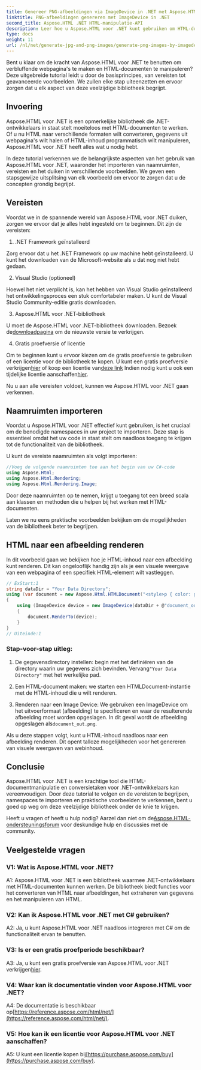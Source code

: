 ```yaml
---
title: Genereer PNG-afbeeldingen via ImageDevice in .NET met Aspose.HTML
linktitle: PNG-afbeeldingen genereren met ImageDevice in .NET
second_title: Aspose.HTML .NET HTML-manipulatie-API
description: Leer hoe u Aspose.HTML voor .NET kunt gebruiken om HTML-documenten te bewerken, HTML naar afbeeldingen te converteren en meer. Stapsgewijze tutorial met veelgestelde vragen.
type: docs
weight: 11
url: /nl/net/generate-jpg-and-png-images/generate-png-images-by-imagedevice/
---
```


Bent u klaar om de kracht van Aspose.HTML voor .NET te benutten om verbluffende webpagina's te maken en HTML-documenten te manipuleren? Deze uitgebreide tutorial leidt u door de basisprincipes, van vereisten tot geavanceerde voorbeelden. We zullen elke stap uiteenzetten en ervoor zorgen dat u elk aspect van deze veelzijdige bibliotheek begrijpt.

## Invoering

Aspose.HTML voor .NET is een opmerkelijke bibliotheek die .NET-ontwikkelaars in staat stelt moeiteloos met HTML-documenten te werken. Of u nu HTML naar verschillende formaten wilt converteren, gegevens uit webpagina's wilt halen of HTML-inhoud programmatisch wilt manipuleren, Aspose.HTML voor .NET heeft alles wat u nodig hebt.

In deze tutorial verkennen we de belangrijkste aspecten van het gebruik van Aspose.HTML voor .NET, waaronder het importeren van naamruimten, vereisten en het duiken in verschillende voorbeelden. We geven een stapsgewijze uitsplitsing van elk voorbeeld om ervoor te zorgen dat u de concepten grondig begrijpt.

## Vereisten

Voordat we in de spannende wereld van Aspose.HTML voor .NET duiken, zorgen we ervoor dat je alles hebt ingesteld om te beginnen. Dit zijn de vereisten:

1. .NET Framework geïnstalleerd

Zorg ervoor dat u het .NET Framework op uw machine hebt geïnstalleerd. U kunt het downloaden van de Microsoft-website als u dat nog niet hebt gedaan.

2. Visual Studio (optioneel)

Hoewel het niet verplicht is, kan het hebben van Visual Studio geïnstalleerd het ontwikkelingsproces een stuk comfortabeler maken. U kunt de Visual Studio Community-editie gratis downloaden.

3. Aspose.HTML voor .NET-bibliotheek

 U moet de Aspose.HTML voor .NET-bibliotheek downloaden. Bezoek de[downloadpagina](https://releases.aspose.com/html/net/) om de nieuwste versie te verkrijgen.

4. Gratis proefversie of licentie

 Om te beginnen kunt u ervoor kiezen om de gratis proefversie te gebruiken of een licentie voor de bibliotheek te kopen. U kunt een gratis proefversie verkrijgen[hier](https://releases.aspose.com/) of koop een licentie van[deze link](https://purchase.aspose.com/buy) Indien nodig kunt u ook een tijdelijke licentie aanschaffen[hier](https://purchase.aspose.com/temporary-license/).

Nu u aan alle vereisten voldoet, kunnen we Aspose.HTML voor .NET gaan verkennen.

## Naamruimten importeren

Voordat u Aspose.HTML voor .NET effectief kunt gebruiken, is het cruciaal om de benodigde namespaces in uw project te importeren. Deze stap is essentieel omdat het uw code in staat stelt om naadloos toegang te krijgen tot de functionaliteit van de bibliotheek.

U kunt de vereiste naamruimten als volgt importeren:

```csharp
//Voeg de volgende naamruimten toe aan het begin van uw C#-code
using Aspose.Html;
using Aspose.Html.Rendering;
using Aspose.Html.Rendering.Image;
```

Door deze naamruimten op te nemen, krijgt u toegang tot een breed scala aan klassen en methoden die u helpen bij het werken met HTML-documenten.

Laten we nu eens praktische voorbeelden bekijken om de mogelijkheden van de bibliotheek beter te begrijpen.

## HTML naar een afbeelding renderen

In dit voorbeeld gaan we bekijken hoe je HTML-inhoud naar een afbeelding kunt renderen. Dit kan ongelooflijk handig zijn als je een visuele weergave van een webpagina of een specifiek HTML-element wilt vastleggen.

```csharp
// ExStart:1
string dataDir = "Your Data Directory";
using (var document = new Aspose.Html.HTMLDocument("<style>p { color: green; }</style><p>my first paragraph</p>", @"c:\work\"))
{
    using (ImageDevice device = new ImageDevice(dataDir + @"document_out.png"))
    {
        document.RenderTo(device);
    }
}
// Uiteinde:1
```

### Stap-voor-stap uitleg:

1.  De gegevensdirectory instellen: begin met het definiëren van de directory waarin uw gegevens zich bevinden. Vervang`"Your Data Directory"` met het werkelijke pad.

2. Een HTML-document maken: we starten een HTMLDocument-instantie met de HTML-inhoud die u wilt renderen.

3.  Renderen naar een Image Device: We gebruiken een ImageDevice om het uitvoerformaat (afbeelding) te specificeren en waar de resulterende afbeelding moet worden opgeslagen. In dit geval wordt de afbeelding opgeslagen als`document_out.png`.

Als u deze stappen volgt, kunt u HTML-inhoud naadloos naar een afbeelding renderen. Dit opent talloze mogelijkheden voor het genereren van visuele weergaven van webinhoud.

## Conclusie

Aspose.HTML voor .NET is een krachtige tool die HTML-documentmanipulatie en conversietaken voor .NET-ontwikkelaars kan vereenvoudigen. Door deze tutorial te volgen en de vereisten te begrijpen, namespaces te importeren en praktische voorbeelden te verkennen, bent u goed op weg om deze veelzijdige bibliotheek onder de knie te krijgen.

 Heeft u vragen of heeft u hulp nodig? Aarzel dan niet om de[Aspose.HTML-ondersteuningsforum](https://forum.aspose.com/) voor deskundige hulp en discussies met de community.

## Veelgestelde vragen

### V1: Wat is Aspose.HTML voor .NET?

A1: Aspose.HTML voor .NET is een bibliotheek waarmee .NET-ontwikkelaars met HTML-documenten kunnen werken. De bibliotheek biedt functies voor het converteren van HTML naar afbeeldingen, het extraheren van gegevens en het manipuleren van HTML.

### V2: Kan ik Aspose.HTML voor .NET met C# gebruiken?

A2: Ja, u kunt Aspose.HTML voor .NET naadloos integreren met C# om de functionaliteit ervan te benutten.

### V3: Is er een gratis proefperiode beschikbaar?

A3: Ja, u kunt een gratis proefversie van Aspose.HTML voor .NET verkrijgen[hier](https://releases.aspose.com/).

### V4: Waar kan ik documentatie vinden voor Aspose.HTML voor .NET?

 A4: De documentatie is beschikbaar op[https://reference.aspose.com/html/net/](https://reference.aspose.com/html/net/).

### V5: Hoe kan ik een licentie voor Aspose.HTML voor .NET aanschaffen?

 A5: U kunt een licentie kopen bij[https://purchase.aspose.com/buy](https://purchase.aspose.com/buy).